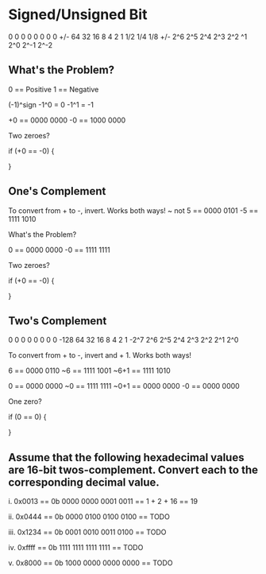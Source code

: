 # Signed/Unsigned Bit

0    0    0    0    0    0    0    0 
+/-  64   32   16   8    4    2    1 1/2 1/4 1/8
+/-  2^6  2^5  2^4  2^3  2^2  ^1  2^0 2^-1 2^-2


## What's the Problem?

0 == Positive
1 == Negative

(-1)^sign
-1^0 = 0
-1^1 = -1

+0 == 0000 0000
-0 == 1000 0000

Two zeroes?

if (+0 == -0) {

}


## One's Complement

To convert from + to -, invert. Works both ways!
~ not
5  == 0000 0101
-5 == 1111 1010

What's the Problem?

0  == 0000 0000
-0 == 1111 1111

Two zeroes?

if (+0 == -0) {

}


## Two's Complement

0    0    0    0    0    0    0    0
-128 64   32   16   8    4    2    1
-2^7 2^6  2^5  2^4  2^3  2^2  2^1  2^0

To convert from + to -, invert and + 1. Works both ways!

6    == 0000 0110
~6   == 1111 1001
~6+1 == 1111 1010


0    == 0000 0000
~0   == 1111 1111
~0+1 == 0000 0000
-0   == 0000 0000

One zero?

if (0 == 0) {

}


## Assume that the following hexadecimal values are 16-bit twos-complement. Convert each to the corresponding decimal value.

i.      0x0013 == 0b 0000 0000 0001 0011
               == 1 + 2 + 16 == 19


ii.     0x0444 == 0b 0000 0100 0100 0100
               == TODO


iii.    0x1234 == 0b 0001 0010 0011 0100
               == TODO


iv.     0xffff == 0b 1111 1111 1111 1111
               == TODO


v.      0x8000 == 0b 1000 0000 0000 0000
               == TODO
